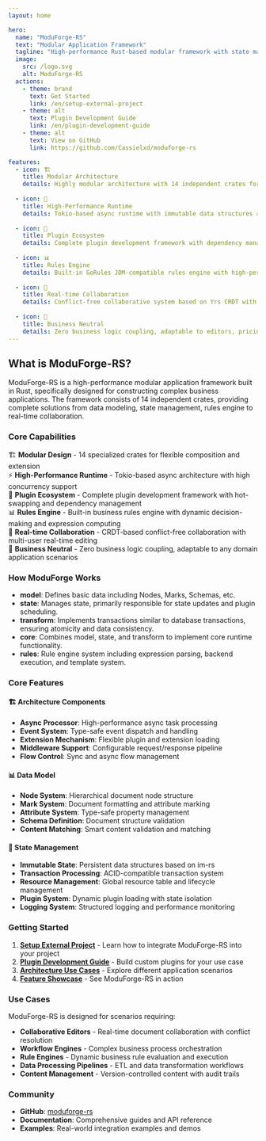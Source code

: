 ```yaml
---
layout: home

hero:
  name: "ModuForge-RS"
  text: "Modular Application Framework"
  tagline: "High-performance Rust-based modular framework with state management, rules engine, real-time collaboration and plugin extensibility"
  image:
    src: /logo.svg
    alt: ModuForge-RS
  actions:
    - theme: brand
      text: Get Started
      link: /en/setup-external-project
    - theme: alt
      text: Plugin Development Guide
      link: /en/plugin-development-guide
    - theme: alt
      text: View on GitHub
      link: https://github.com/Cassielxd/moduforge-rs

features:
  - icon: 🏗️
    title: Modular Architecture
    details: Highly modular architecture with 14 independent crates for flexible composition and on-demand integration.
  
  - icon: 🚀
    title: High-Performance Runtime
    details: Tokio-based async runtime with immutable data structures and concurrent transaction processing.
  
  - icon: 🔧
    title: Plugin Ecosystem
    details: Complete plugin development framework with dependency management, lifecycle control, and hot-swapping.
  
  - icon: 📊
    title: Rules Engine
    details: Built-in GoRules JDM-compatible rules engine with high-performance expression language.
  
  - icon: 🤝
    title: Real-time Collaboration
    details: Conflict-free collaborative system based on Yrs CRDT with WebSocket real-time synchronization.
  
  - icon: 🎯
    title: Business Neutral
    details: Zero business logic coupling, adaptable to editors, pricing, workflow, and other scenarios through extensions.
---
```


## What is ModuForge-RS?

ModuForge-RS is a high-performance modular application framework built in Rust, specifically designed for constructing complex business applications. The framework consists of 14 independent crates, providing complete solutions from data modeling, state management, rules engine to real-time collaboration.

### Core Capabilities

🏗️ **Modular Design** - 14 specialized crates for flexible composition and extension  
⚡ **High-Performance Runtime** - Tokio-based async architecture with high concurrency support  
🔧 **Plugin Ecosystem** - Complete plugin development framework with hot-swapping and dependency management  
📊 **Rules Engine** - Built-in business rules engine with dynamic decision-making and expression computing  
🤝 **Real-time Collaboration** - CRDT-based conflict-free collaboration with multi-user real-time editing  
🎯 **Business Neutral** - Zero business logic coupling, adaptable to any domain application scenarios

### How ModuForge Works

- **model**: Defines basic data including Nodes, Marks, Schemas, etc.
- **state**: Manages state, primarily responsible for state updates and plugin scheduling.
- **transform**: Implements transactions similar to database transactions, ensuring atomicity and data consistency.
- **core**: Combines model, state, and transform to implement core runtime functionality.
- **rules**: Rule engine system including expression parsing, backend execution, and template system.

### Core Features

#### 🏗️ **Architecture Components**

- **Async Processor**: High-performance async task processing
- **Event System**: Type-safe event dispatch and handling
- **Extension Mechanism**: Flexible plugin and extension loading
- **Middleware Support**: Configurable request/response pipeline
- **Flow Control**: Sync and async flow management

#### 📊 **Data Model**

- **Node System**: Hierarchical document node structure
- **Mark System**: Document formatting and attribute marking
- **Attribute System**: Type-safe property management
- **Schema Definition**: Document structure validation
- **Content Matching**: Smart content validation and matching

#### 🔄 **State Management**

- **Immutable State**: Persistent data structures based on im-rs
- **Transaction Processing**: ACID-compatible transaction system
- **Resource Management**: Global resource table and lifecycle management
- **Plugin System**: Dynamic plugin loading with state isolation
- **Logging System**: Structured logging and performance monitoring

### Getting Started

1. **[Setup External Project](/en/setup-external-project)** - Learn how to integrate ModuForge-RS into your project
2. **[Plugin Development Guide](/en/plugin-development-guide)** - Build custom plugins for your use case
3. **[Architecture Use Cases](/en/architecture_use_cases)** - Explore different application scenarios
4. **[Feature Showcase](/en/demo-showcase)** - See ModuForge-RS in action

### Use Cases

ModuForge-RS is designed for scenarios requiring:

- **Collaborative Editors** - Real-time document collaboration with conflict resolution
- **Workflow Engines** - Complex business process orchestration
- **Rule Engines** - Dynamic business rule evaluation and execution
- **Data Processing Pipelines** - ETL and data transformation workflows
- **Content Management** - Version-controlled content with audit trails

### Community

- **GitHub**: [moduforge-rs](https://github.com/Cassielxd/moduforge-rs)
- **Documentation**: Comprehensive guides and API reference
- **Examples**: Real-world integration examples and demos 